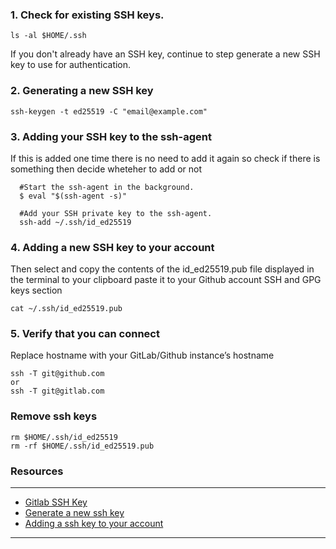 ### 1. Check for existing SSH keys. 

    ls -al $HOME/.ssh 
        
If you don't already have an SSH key, continue to step generate a new SSH key to use for authentication. 

         
### 2. Generating a new SSH key

    ssh-keygen -t ed25519 -C "email@example.com"
  <!--   
  if [ -d $SSHDIR ]; then
    if [ -f "$HOME/.ssh/id_rsa.pub" ]; then
      echo "$HOME/.ssh/id_rsa.pub exists."
    elif [ -f "$HOME/.ssh/id_ecdsa.pub" ]; then
      echo "$HOME/.ssh/id_ecdsa.pub exists."
    elif [ -f "$HOME/.ssh/id_ed25519.pub" ]; then
      echo "$HOME/.ssh/id_ed25519.pub exists."
    else
      echo "Generating a new SSH key"
      read -p "Please enter the email address you wish to create ssh key? " EMAIL
      ssh-keygen -t ed25519 -C "$EMAIL"
    fi 
  fi  -->

### 3. Adding your SSH key to the ssh-agent

  If this is added one time there is no need to add it again so check if there is something then decide wheteher to add or not  

      #Start the ssh-agent in the background.
      $ eval "$(ssh-agent -s)"

      #Add your SSH private key to the ssh-agent.
      ssh-add ~/.ssh/id_ed25519


### 4. Adding a new SSH key to your account

  Then select and copy the contents of the id_ed25519.pub file displayed in the terminal to your clipboard paste it to your Github account SSH and GPG keys section

    cat ~/.ssh/id_ed25519.pub

### 5. Verify that you can connect

Replace hostname with your GitLab/Github instance’s hostname

    ssh -T git@github.com 
    or 
    ssh -T git@gitlab.com


### Remove ssh keys

    rm $HOME/.ssh/id_ed25519 
    rm -rf $HOME/.ssh/id_ed25519.pub 


### __Resources__
---
- [Gitlab SSH Key](https://docs.gitlab.com/ee/user/ssh.html)
- [Generate a new ssh key](https://docs.github.com/en/authentication/connecting-to-github-with-ssh/generating-a-new-ssh-key-and-adding-it-to-the-ssh-agent#generating-a-new-ssh-key)
- [Adding a ssh key to your account](https://docs.github.com/en/authentication/connecting-to-github-with-ssh/adding-a-new-ssh-key-to-your-github-account)

---
